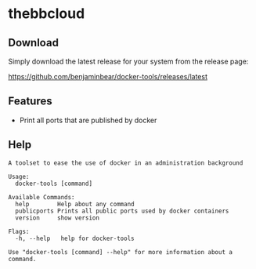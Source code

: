 # thebbcloud

## Download

Simply download the latest release for your system from the release page:

https://github.com/benjaminbear/docker-tools/releases/latest

## Features

- Print all ports that are published by docker

## Help

```
A toolset to ease the use of docker in an administration background

Usage:
  docker-tools [command]

Available Commands:
  help        Help about any command
  publicports Prints all public ports used by docker containers
  version     show version

Flags:
  -h, --help   help for docker-tools

Use "docker-tools [command] --help" for more information about a command.
```